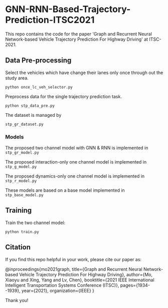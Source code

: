# GNN-RNN-Based-Trajectory-Prediction-ITSC2021
This repo contains the code for the paper 'Graph and Recurrent Neural Network-based Vehicle Trajectory Prediction For Highway Driving' at ITSC-2021.
## Data Pre-processing
Select the vehicles which have change their lanes only once through out the study area.

`python once_lc_veh_selector.py`

Preprocess data for the single trajectory prediction task.

`python stp_data_pre.py`

The dataset is managed by 

`stp_gr_dataset.py`

### Models
The proposed two channel model with GNN & RNN is implemented in `stp_gr_model.py`

The proposed interaction-only one channel model is implemented in `stp_g_model.py`

The proposed dynamics-only one channel model is implemented in `stp_r_model.py`

These models are based on a base model implemented in `stp_base_model.py`

## Training
Train the two channel model:

`python train.py`

## Citation
If you find this repo helpful in your work, please cite our paper as:

@inproceedings{mo2021graph,
  title={Graph and Recurrent Neural Network-based Vehicle Trajectory Prediction For Highway Driving},
  author={Mo, Xiaoyu and Xing, Yang and Lv, Chen},
  booktitle={2021 IEEE International Intelligent Transportation Systems Conference (ITSC)},
  pages={1934--1939},
  year={2021},
  organization={IEEE}
}

Thank you!
